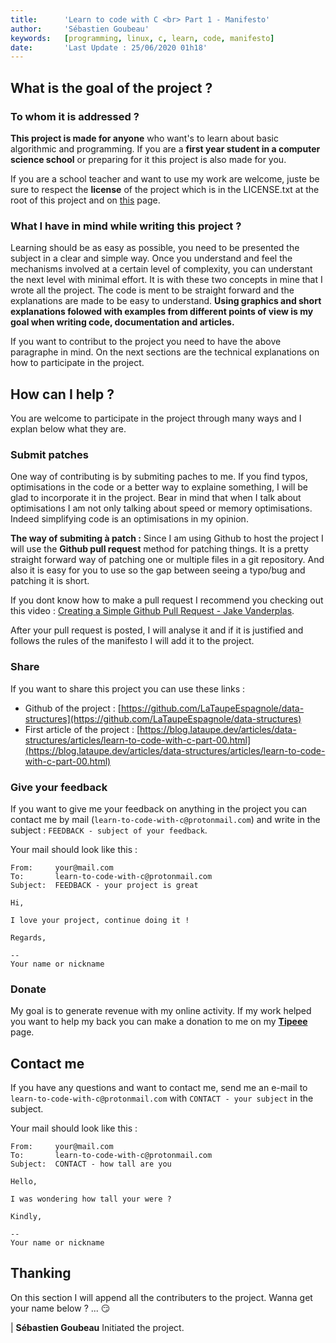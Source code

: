 ```yaml
---
title:      'Learn to code with C <br> Part 1 - Manifesto'
author:     'Sébastien Goubeau'
keywords:   [programming, linux, c, learn, code, manifesto]
date:       'Last Update : 25/06/2020 01h18'
---
```



## What is the goal of the project ?

### To whom it is addressed ?

**This project is made for anyone** who want's to learn about basic algorithmic
and programming. If you are a **first year student in a computer science
school** or preparing for it this project is also made for you.

If you are a school teacher and want to use my work are welcome, juste be sure
to respect the **license** of the project which is in the LICENSE.txt at the root
of this project and on [this](/articles/data-structures/LICENSE.html) page.

### What I have in mind while writing this project ?

Learning should be as easy as possible, you need to be presented the subject in
a clear and simple way. Once you understand and feel the mechanisms involved at
a certain level of complexity, you can understant the next level with minimal
effort. It is with these two concepts in mine that I wrote all the project. The
code is ment to be straight forward and the explanations are made to be easy to
understand. **Using graphics and short explanations folowed with examples from
different points of view is my goal when writing code, documentation and
articles.**

If you want to contribut to the project you need to have the above paragraphe
in mind. On the next sections are the technical explanations on how to
participate in the project.


## How can I help ?

You are welcome to participate in the project through many ways and I explan
below what they are.

### Submit patches

One way of contributing is by submiting paches to me. If you find typos,
optimisations in the code or a better way to explaine something, I will be
glad to incorporate it in the project. Bear in mind that when I talk about
optimisations I am not only talking about speed or memory optimisations.
Indeed simplifying code is an optimisations in my opinion.

**The way of submiting à patch :** Since I am using Github to host the project
I will use the **Github pull request** method for patching things. It is a pretty
straight forward way of patching one or multiple files in a git repository. And
also it is easy for you to use so the gap between seeing a typo/bug and
patching it is short.

If you dont know how to make a pull request I recommend you checking out this
video : [Creating a Simple Github Pull Request -  Jake Vanderplas](https://www.youtube.com/watch?v=rgbCcBNZcdQ).

After your pull request is posted, I will analyse it and if it is justified and
follows the rules of the manifesto I will add it to the project.

### Share

If you want to share this project you can use these links :

* Github of the project : [https://github.com/LaTaupeEspagnole/data-structures](https://github.com/LaTaupeEspagnole/data-structures)
* First article of the project : [https://blog.lataupe.dev/articles/data-structures/articles/learn-to-code-with-c-part-00.html](https://blog.lataupe.dev/articles/data-structures/articles/learn-to-code-with-c-part-00.html)

### Give your feedback

If you want to give me your feedback on anything in the project you can contact
me by mail (`learn-to-code-with-c@protonmail.com`) and write in the subject :
`FEEDBACK - subject of your feedback`.

Your mail should look like this :
```
From:     your@mail.com
To:       learn-to-code-with-c@protonmail.com
Subject:  FEEDBACK - your project is great

Hi,

I love your project, continue doing it !

Regards,

--
Your name or nickname
```

### Donate

My goal is to generate revenue with my online activity. If my work helped you
want to help my back you can make a donation to me on my
[**Tipeee**](https://fr.tipeee.com/learn-to-code-with-c) page.

## Contact me

If you have any questions and want to contact me, send me an e-mail to
`learn-to-code-with-c@protonmail.com` with `CONTACT - your subject` in the
subject.

Your mail should look like this :
```
From:     your@mail.com
To:       learn-to-code-with-c@protonmail.com
Subject:  CONTACT - how tall are you

Hello,

I was wondering how tall your were ?

Kindly,

--
Your name or nickname
```

## Thanking

On this section I will append all the contributers to the project. Wanna get
your name below ? ... 😏


|         **Sébastien Goubeau** Initiated the project.

